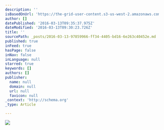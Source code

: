 ```yaml
---
description: ''
isBasedOnUrl: 'https://the-grid-user-content.s3-us-west-2.amazonaws.com/1c1dec79-ccd8-44f2-82cf-94613c56630b.png'
author: []
datePublished: '2016-03-13T09:35:37.975Z'
dateModified: '2016-03-13T09:30:23.726Z'
title: ''
sourcePath: _posts/2016-03-13-97859966-ff34-4405-bd16-6e263c40452e.md
published: true
inFeed: true
hasPage: false
inNav: false
inLanguage: null
starred: true
keywords: []
authors: []
publisher:
  name: null
  domain: null
  url: null
  favicon: null
_context: 'http://schema.org'
_type: Article

---
```

![](https://the-grid-user-content.s3-us-west-2.amazonaws.com/1c1dec79-ccd8-44f2-82cf-94613c56630b.png)